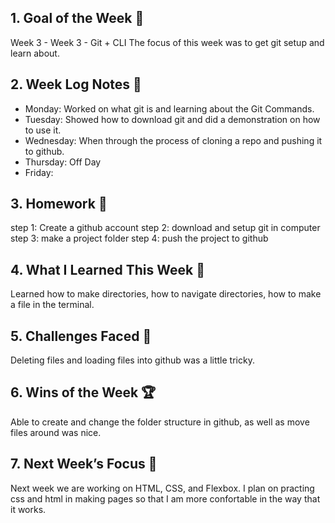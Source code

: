## 1. Goal of the Week 🎯

Week 3 - Week 3 - Git + CLI
The focus of this week was to get git setup and learn about.

## 2. Week Log Notes 📝

- Monday: Worked on what git is and learning about the Git Commands.
- Tuesday: Showed how to download git and did a demonstration on how to use it.
- Wednesday: When through the process of cloning a repo and pushing it to github.
- Thursday: Off Day
- Friday:

## 3. Homework 📝

step 1: Create a github account
step 2: download and setup git in computer
step 3: make a project folder
step 4: push the project to github

## 4. What I Learned This Week 🧠

Learned how to make directories, how to navigate directories, how to make a file in the terminal.

## 5. Challenges Faced 🚧

Deleting files and loading files into github was a little tricky.

## 6. Wins of the Week 🏆

Able to create and change the folder structure in github, as well as move files around was nice.

## 7. Next Week’s Focus 🔭

Next week we are working on HTML, CSS, and Flexbox. I plan on practing css and html in making pages so that I am more confortable in the way that it works.
